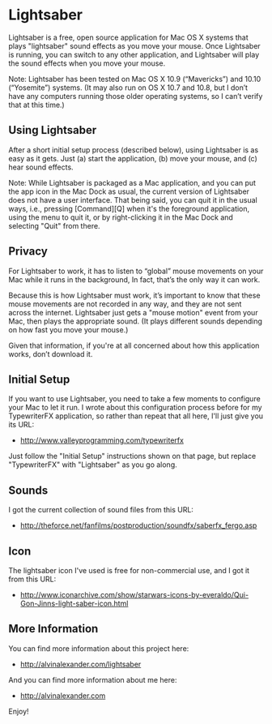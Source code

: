 Lightsaber
==========

Lightsaber is a free, open source application for Mac OS X systems that plays "lightsaber" sound effects as you move your mouse. Once Lightsaber is running, you can switch to any other application, and Lightsaber will play the sound effects when you move your mouse.

Note: Lightsaber has been tested on Mac OS X 10.9 (“Mavericks”) and 10.10 (“Yosemite”) systems. (It may also run on OS X 10.7 and 10.8, but I don’t have any computers running those older operating systems, so I can’t verify that at this time.)


Using Lightsaber
----------------

After a short initial setup process (described below), using Lightsaber is as easy as it gets. 
Just (a) start the application, (b) move your mouse, and (c) hear sound effects.

Note: While Lightsaber is packaged as a Mac application, and you can put the app icon in the 
Mac Dock as usual, the current version of Lightsaber does not have a user interface. That being
said, you can quit it in the usual ways, i.e., pressing [Command][Q] when it's the foreground
application, using the menu to quit it, or by right-clicking it in the Mac Dock and selecting
"Quit" from there.


Privacy
-------

For Lightsaber to work, it has to listen to “global” mouse movements on your Mac while it runs in the background, In fact, that’s the only way it can work.

Because this is how Lightsaber must work, it’s important to know that these mouse movements are not recorded in any way, and they are not sent across the internet. Lightsaber just gets a "mouse motion" event from your Mac, then plays the appropriate sound. (It plays different sounds depending on how fast you move your mouse.)

Given that information, if you're at all concerned about how this application works, don’t download it.


Initial Setup
-------------

If you want to use Lightsaber, you need to take a few moments to configure your Mac to let it run. I wrote about this configuration process before for my TypewriterFX application, so rather than repeat that all here, I'll just give you its URL:

* http://www.valleyprogramming.com/typewriterfx

Just follow the "Initial Setup" instructions shown on that page, but replace "TypewriterFX" with "Lightsaber" as you go along.


Sounds
------

I got the current collection of sound files from this URL:

* http://theforce.net/fanfilms/postproduction/soundfx/saberfx_fergo.asp


Icon
----

The lightsaber icon I've used is free for non-commercial use, and I got it from this URL:

* http://www.iconarchive.com/show/starwars-icons-by-everaldo/Qui-Gon-Jinns-light-saber-icon.html


More Information
----------------

You can find more information about this project here:

* http://alvinalexander.com/lightsaber

And you can find more information about me here:

* http://alvinalexander.com

Enjoy!








